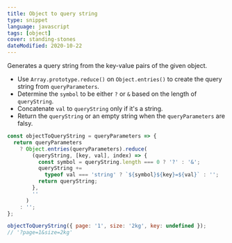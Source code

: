 ```yaml
---
title: Object to query string
type: snippet
language: javascript
tags: [object]
cover: standing-stones
dateModified: 2020-10-22
---
```


Generates a query string from the key-value pairs of the given object.

- Use `Array.prototype.reduce()` on `Object.entries()` to create the query string from `queryParameters`.
- Determine the `symbol` to be either `?` or `&` based on the length of `queryString`.
- Concatenate `val` to `queryString` only if it's a string.
- Return the `queryString` or an empty string when the `queryParameters` are falsy.

```js
const objectToQueryString = queryParameters => {
  return queryParameters
    ? Object.entries(queryParameters).reduce(
        (queryString, [key, val], index) => {
          const symbol = queryString.length === 0 ? '?' : '&';
          queryString +=
            typeof val === 'string' ? `${symbol}${key}=${val}` : '';
          return queryString;
        },
        ''
      )
    : '';
};

objectToQueryString({ page: '1', size: '2kg', key: undefined });
// '?page=1&size=2kg'
```
